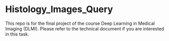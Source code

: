 # Histology_Images_Query
This repo is for the final project of the course Deep Learning in Medical Imaging (DLMI). Please refer to the technical document if you are interested in this task.

